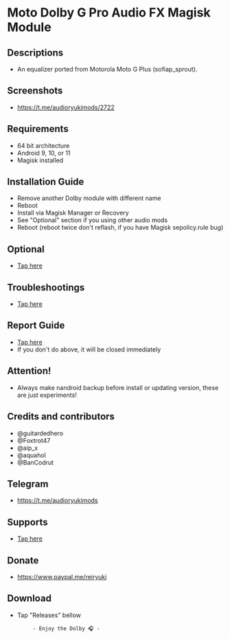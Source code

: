 # Moto Dolby G Pro Audio FX Magisk Module

## Descriptions
- An equalizer ported from Motorola Moto G Plus (sofiap_sprout).

## Screenshots
- https://t.me/audioryukimods/2722

## Requirements
- 64 bit architecture
- Android 9, 10, or 11
- Magisk installed

## Installation Guide
- Remove another Dolby module with different name
- Reboot
- Install via Magisk Manager or Recovery
- See "Optional" section if you using other audio mods
- Reboot (reboot twice don't reflash, if you have Magisk sepolicy.rule bug)

## Optional
- [Tap here](https://t.me/audioryukimods/2616)

## Troubleshootings
- [Tap here](https://t.me/audioryukimods/2617)

## Report Guide
- [Tap here](https://t.me/audioryukimods/2618)
- If you don't do above, it will be closed immediately

## Attention!
- Always make nandroid backup before install or updating version, these are just experiments!

## Credits and contributors
- @guitardedhero
- @Foxtrot47
- @aip_x
- @aquahol
- @BanCodrut

## Telegram
- https://t.me/audioryukimods

## Supports
- [Tap here](https://t.me/audioryukimods/2619)

## Donate
- https://www.paypal.me/reiryuki

## Download
- Tap "Releases" bellow





           - Enjoy the Dolby 🎧 -




